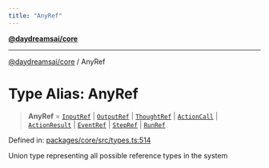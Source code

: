 ```yaml
---
title: "AnyRef"
---
```


[**@daydreamsai/core**](./api-reference.md)

***

[@daydreamsai/core](./api-reference.md) / AnyRef

# Type Alias: AnyRef

> **AnyRef** = [`InputRef`](./InputRef.md) \| [`OutputRef`](./OutputRef.md) \| [`ThoughtRef`](./ThoughtRef.md) \| [`ActionCall`](./ActionCall.md) \| [`ActionResult`](./ActionResult.md) \| [`EventRef`](./EventRef.md) \| [`StepRef`](./StepRef.md) \| [`RunRef`](./RunRef.md)

Defined in: [packages/core/src/types.ts:514](https://github.com/dojoengine/daydreams/blob/bbf75946e0d6d99fbdde4cebb2f8a4e8926724f1/packages/core/src/types.ts#L514)

Union type representing all possible reference types in the system
